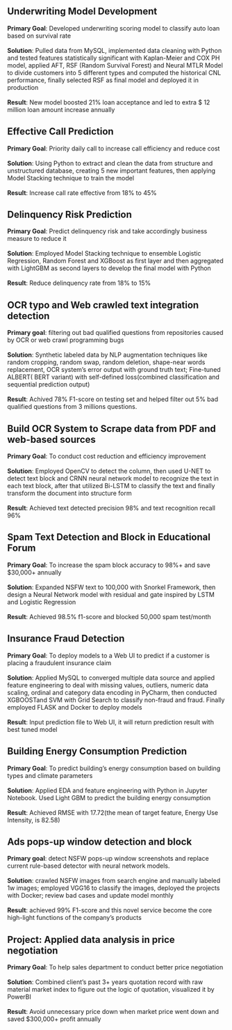 ## Underwriting Model Development
**Primary Goal**: Developed underwriting scoring model to classify auto loan based on survival rate <br/> <br/>
**Solution**: Pulled data from MySQL, implemented data cleaning with Python and tested features statistically significant with Kaplan-Meier and COX PH model, applied AFT, RSF (Random Survival Forest) and Neural MTLR Model to divide customers into 5 different types and computed the historical CNL performance, finally selected RSF as final model and deployed it in production <br/><br/>
**Result**: New model boosted 21% loan acceptance and led to extra $ 12 million loan amount increase annually <br/>


## Effective Call Prediction  
**Primary Goal**: Priority daily call to increase call efficiency and reduce cost <br/><br/>
**Solution**: Using Python to extract and clean the data from structure and unstructured database, creating 5 new important features, then applying Model Stacking technique to train the model <br/><br/>
**Result**: Increase call rate effective from 18% to 45%<br/>

## Delinquency Risk Prediction
**Primary Goal**: Predict delinquency risk and take accordingly business measure to reduce it <br/><br/>
**Solution**: Employed Model Stacking technique to ensemble Logistic Regression, Random Forest and XGBoost as first layer and then aggregated with LightGBM as second layers to develop the final model with Python<br/><br/>
**Result**: Reduce delinquency rate from 18% to 15%<br/>


## OCR typo and Web crawled text integration detection
**Primary goal**: filtering out bad qualified questions from repositories caused by OCR or web crawl programming bugs<br/><br/>
**Solution**: Synthetic labeled data by NLP augmentation techniques like random cropping, random swap, random deletion, shape-near words replacement, OCR system’s error output with ground truth text; Fine-tuned  ALBERT( BERT variant) with self-defined loss(combined classification and sequential prediction output)<br/><br/>
**Result**: Achived 78% F1-score  on testing set and helped filter out 5% bad qualified questions from 3 millions questions.<br/>

## Build OCR System to Scrape data from PDF and web-based sources 
**Primary Goal**: To conduct cost reduction and efficiency improvement <br/><br/>
**Solution**: Employed OpenCV to detect the column, then used U-NET to detect text block and CRNN neural network model to recognize the text in each text block, after that utilized Bi-LSTM to classify the text and finally transform the document into structure form <br/><br/>
**Result**: Achieved text detected precision 98% and text recognition recall 96% <br/>

## Spam Text Detection and Block in Educational Forum 
**Primary Goal**: To increase the spam block accuracy to 98%+ and save $30,000+ annually <br/><br/>
**Solution**: Expanded NSFW text to 100,000 with Snorkel Framework, then design a Neural Network model with residual and gate inspired by LSTM and Logistic Regression <br/><br/>
**Result**: Achieved 98.5% f1-score and blocked 50,000 spam test/month <br/>

## Insurance Fraud Detection 
**Primary Goal**: To deploy models to a Web UI to predict if a customer is placing a fraudulent insurance claim <br/><br/>
**Solution**: Applied MySQL to converged multiple data source and applied feature engineering to deal with missing 
values, outliers, numeric data scaling, ordinal and category data encoding in PyCharm, then conducted XGBOOSTand SVM with Grid Search to classify non-fraud and fraud. Finally employed FLASK and Docker to deploy models <br/><br/>
**Result**: Input prediction file to Web UI, it will return prediction result with best tuned model <br/>

## Building Energy Consumption Prediction 
**Primary Goal**: To predict building’s energy consumption based on building types and climate parameters <br/><br/>
**Solution**: Applied EDA and feature engineering with Python in Jupyter Notebook. Used Light GBM to predict the building energy consumption <br/><br/>
**Result**: Achieved RMSE with 17.72(the mean of target feature, Energy Use Intensity, is 82.58) <br/>

## Ads pops-up window detection and block 
**Primary goal**: detect NSFW pops-up window screenshots and replace current rule-based detector with neural network models. <br/><br/>
**Solution**: crawled NSFW images from search engine and manually labeled 1w images; employed VGG16 to classify the images, deployed the projects with Docker; review bad cases and update model monthly <br/><br/>
**Result**: achieved 99% F1-score and this novel service become the core high-light functions of the company’s products <br/>

## Project: Applied data analysis in price negotiation
**Primary Goal**: To help sales department to conduct better price negotiation <br/><br/>
**Solution**: Combined client’s past 3+ years quotation record with raw material market index to figure out the logic of quotation, visualized it by PowerBI <br/><br/>
**Result**: Avoid unnecessary price down when market price went down and saved $300,000+ profit annually <br/>
